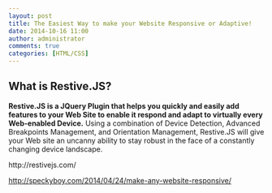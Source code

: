 ```yaml
---
layout: post
title: The Easiest Way to make your Website Responsive or Adaptive!
date: 2014-10-16 11:00
author: administrator
comments: true
categories: [HTML/CSS]
---
```

<h2>What is Restive.JS?</h2>
<p class="last"><strong>Restive.JS is a JQuery Plugin that helps you quickly and easily add features to your Web Site to enable it respond and adapt to virtually every Web-enabled Device.</strong> Using a combination of Device Detection, Advanced Breakpoints Management, and Orientation Management, Restive.JS will give your Web site an uncanny ability to stay robust in the face of a constantly changing device landscape.</p>
http://restivejs.com/

http://speckyboy.com/2014/04/24/make-any-website-responsive/
